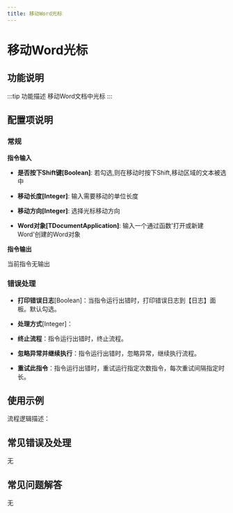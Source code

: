 ```yaml
---
title: 移动Word光标
---
```


# 移动Word光标

## 功能说明

:::tip 功能描述
移动Word文档中光标
:::

## 配置项说明

### 常规

**指令输入**

- **是否按下Shift键[Boolean]**: 若勾选,则在移动时按下Shift,移动区域的文本被选中

- **移动长度[Integer]**: 输入需要移动的单位长度

- **移动方向[Integer]**: 选择光标移动方向

- **Word对象[TDocumentApplication]**: 输入一个通过函数'打开或新建Word'创建的Word对象


**指令输出**

当前指令无输出

### 错误处理

- **打印错误日志**[Boolean]：当指令运行出错时，打印错误日志到【日志】面板。默认勾选。

- **处理方式**[Integer]：

 - **终止流程**：指令运行出错时，终止流程。

 - **忽略异常并继续执行**：指令运行出错时，忽略异常，继续执行流程。

 - **重试此指令**：指令运行出错时，重试运行指定次数指令，每次重试间隔指定时长。

## 使用示例

流程逻辑描述：

## 常见错误及处理

无

## 常见问题解答

无

